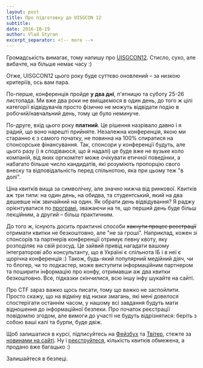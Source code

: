 ```yaml
---
layout: post
title: Про підготовку до UISGCON 12
subtitle: 
date: 2016-10-19
author: Vlad Styran
excerpt_separator: <!-- more -->
---
```


Громадськість вимагає, тому напишу про [UISGCON12](https://12.uisgcon.org). Стисло, сухо, але вибачте, на більше немає часу :)

Отже, UISGCON12 цього року буде суттєво оновлений – за низкою критеріїв, ось вам пара.

По-перше, конференція пройде **у два дні**, п'ятницю та суботу 25-26 листопада. Ми вже два роки не вміщаємося в один день, до того ж цілі категорії відвідувачів просто фізично не можуть відвідати подію в робочий/навчальний день, тому це було неминуче.
<!-- more -->

По-друге, вхід цього року **платний**. Це рішення назрівало давно і я радий, що воно нарешті прийняте. Незалежна конференція, якою ми старанно є з самого початку, не повинна на 100% спиратися на спонсорське фінансування. Так, спонсори у конференції будуть, але цього разу (і я сподіваюся, що й надалі) це буде вже не вузьке коло компаній, від яких оргкомітет може очікувати етичної поведінки, а набагато більше число кандидатів, які розуміють пропорцію свого внеску та відповідальність перед спільнотою, яка при цьому теж "в долі".

Ціна квитків вища за символічну, але значно нижча від ринкової. Квитків аж три типи: на один день, на обидва, та студентський, який на два дешевше ніж звичайний на один. Як обрати день відвідування? Я раджу орієнтуватися по [програмі](https://12.uisgcon.org/program), зважаючи на те, що перший день буде більш лекційним, а другий – більш практичним.

До того ж, існують досить практичні способи ~~хакнути процес реєстрації~~ отримати квитки не безкоштовно, але "не за гроші". Наприклад, кожен зі спонсорів та партнерів конференції отримує певну квоту, яку розподіляє на свій розсуд. Це зайвий привід нагадати вашому інтеграторові або консультанту, що в Україні є спільнота ІБ і в неї є щорічна конференція :) Також, будь-який популярний медійний діяч, чи то блогер, чи то подкастер, може виступити інформаційним партнером та поширити інформацію про конфу, отримавши аж два квитки безкоштовно. Все, підказки скінчилися, всю іншу інфу шукайте на сайті.

Про CTF зараз важко щось писати, тому що важко не заспойлити. Просто скажу, що на відміну від низки змагань, які мені довелося спостерігати останнім часом, у нашому всі завдання будуть мати відношення до інформаційної безпеки. Про початок реєстрації повідомлю згодом, але вимоги до участі не будуть відрізнятися: беріть з собою ваші калі та бурпи, буде двіж.

Щоб залишатися в курсі, підписуйтесь на [Фейзбух](https://www.facebook.com/ngouisg/) та [Твітер](https://twitter.com/UISGCON), стежте за [новинами на сайті](https://12.uisgcon.org/news). Ну і [реєструйтеся](https://arm.frontmanager.com.ua/PublicAPI/WidgetStep1.aspx?__uid=sV7P8tRjXItQAYaDpI7kDg%20%20&event=891878564), кількість квитків обмежена, а продано вже багацько :)

Залишайтеся в безпеці.